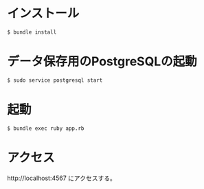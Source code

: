 # インストール

`$ bundle install`

# データ保存用のPostgreSQLの起動

`$ sudo service postgresql start`

# 起動

`$ bundle exec ruby app.rb`

# アクセス

 http://localhost:4567 にアクセスする。

